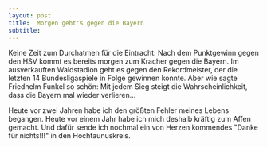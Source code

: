 ```yaml
---
layout: post
title:  Morgen geht's gegen die Bayern
subtitle:  
---
```


Keine Zeit zum Durchatmen für die Eintracht: Nach dem Punktgewinn gegen den HSV kommt es bereits morgen zum Kracher gegen die Bayern. Im ausverkauften Waldstadion geht es gegen den Rekordmeister, der die letzten 14 Bundesligaspiele in Folge gewinnen konnte. Aber wie sagte Friedhelm Funkel so schön: Mit jedem Sieg steigt die Wahrscheinlichkeit, dass die Bayern mal wieder verlieren...

Heute vor zwei Jahren habe ich den größten Fehler meines Lebens begangen. Heute vor einem Jahr habe ich mich deshalb kräftig zum Affen gemacht. Und dafür sende ich nochmal ein von Herzen kommendes "Danke für nichts!!!" in den Hochtaunuskreis.
